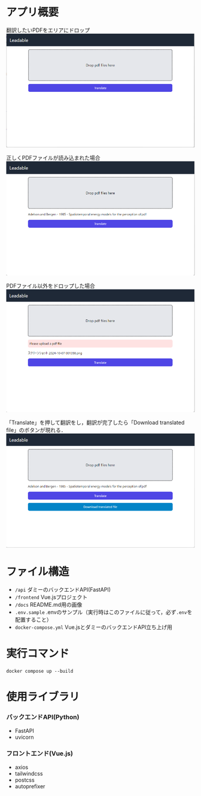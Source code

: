 # アプリ概要

翻訳したいPDFをエリアにドロップ
![](./docs/firstlook.png)

正しくPDFファイルが読み込まれた場合
![](./docs/upload.png)

PDFファイル以外をドロップした場合
![](./docs/error.png)

「Translate」を押して翻訳をし，翻訳が完了したら「Download translated file」のボタンが現れる．
![](./docs/translate.png)

# ファイル構造
* `/api` ダミーのバックエンドAPI(FastAPI) 
* `/frontend` Vue.jsプロジェクト
* `/docs` README.md用の画像
* `.env.sample` .envのサンプル（実行時はこのファイルに従って，必ず`.env`を配置すること）
* `docker-compose.yml` Vue.jsとダミーのバックエンドAPI立ち上げ用

# 実行コマンド

`docker compose up --build`

# 使用ライブラリ
### バックエンドAPI(Python)
* FastAPI
* uvicorn

### フロントエンド(Vue.js)
* axios
* tailwindcss
* postcss
* autoprefixer
